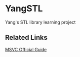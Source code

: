 # YangSTL
Yang's STL library learning project
## Related Links
[MSVC Official Guide](https://learn.microsoft.com/en-us/cpp/standard-library/cpp-standard-library-reference?view=msvc-170)
